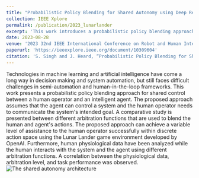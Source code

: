 ```yaml
---
title: "Probabilistic Policy Blending for Shared Autonomy using Deep Reinforcement Learning"
collection: IEEE Xplore
permalink: /publication/2023_lunarlander
excerpt: 'This work introduces a probabilistic policy blending approach for shared control between a human operator and an intelligent agent, demonstrating effective assistance levels using the Lunar Lander game and analyzing the correlation between human physiological data, arbitration level, and task performance.'
date: 2023-08-28
venue: '2023 32nd IEEE International Conference on Robot and Human Interactive Communication (RO-MAN)'
paperurl: 'https://ieeexplore.ieee.org/document/10309604'
citation: 'S. Singh and J. Heard, “Probabilistic Policy Blending for Shared Autonomy using Deep Reinforcement Learning,” 2023 32nd IEEE International Conference on Robot and Human Interactive Communication (RO-MAN), Busan, Korea, Republic of, 2023, pp. 1537-1544.'
---
```

Technologies in machine learning and artificial intelligence have come a long way in decision making and system automation, but still faces difficult challenges in semi-automation and human-in-the-loop frameworks. This work presents a probabilistic policy blending approach for shared control between a human operator and an intelligent agent. The proposed approach assumes that the agent can control a system and the human operator needs to communicate the system's intended goal. A comparative study is presented between different arbitration functions that are used to blend the human and agent's actions. The proposed approach can achieve a variable level of assistance to the human operator successfully within discrete action space using the Lunar Lander game environment developed by OpenAI. Furthermore, human physiological data have been analyzed while the human interacts with the system and the agent using different arbitration functions. A correlation between the physiological data, arbitration level, and task performance was observed.
![The shared autonomy architecture](\../images/shared_autonomy.png)